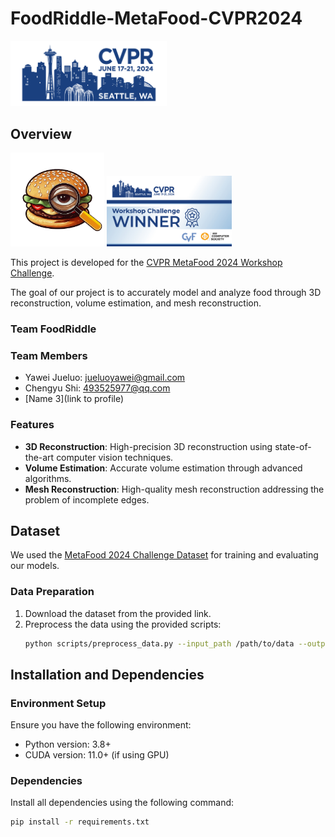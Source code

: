 # FoodRiddle-MetaFood-CVPR2024
<img src="images/cvpr_logo.jpg" alt="CVPR Logo" width="250"/>

## Overview
<img src="images/team_logo.jpg" alt="Team Logo" width="150"/> <img src="images/CVPR_winner_TwitterX.jpg" alt="Workshop Logo" width="200"/>

This project is developed for the [CVPR MetaFood 2024 Workshop Challenge](https://sites.google.com/view/cvpr-metafood-2024/challenge).

The goal of our project is to accurately model and analyze food through 3D reconstruction, volume estimation, and mesh reconstruction.


### Team FoodRiddle

### Team Members

- Yawei Jueluo: jueluoyawei@gmail.com
- Chengyu Shi: 493525977@qq.com
- [Name 3](link to profile)

### Features
- **3D Reconstruction**: High-precision 3D reconstruction using state-of-the-art computer vision techniques.
- **Volume Estimation**: Accurate volume estimation through advanced algorithms.
- **Mesh Reconstruction**: High-quality mesh reconstruction addressing the problem of incomplete edges.

## Dataset

We used the [MetaFood 2024 Challenge Dataset](https://sites.google.com/view/cvpr-metafood-2024/challenge) for training and evaluating our models.


### Data Preparation
1. Download the dataset from the provided link.
2. Preprocess the data using the provided scripts:
    ```bash
    python scripts/preprocess_data.py --input_path /path/to/data --output_path /path/to/preprocessed_data
    ```

## Installation and Dependencies
### Environment Setup
Ensure you have the following environment:
- Python version: 3.8+
- CUDA version: 11.0+ (if using GPU)

### Dependencies
Install all dependencies using the following command:
```bash
pip install -r requirements.txt

